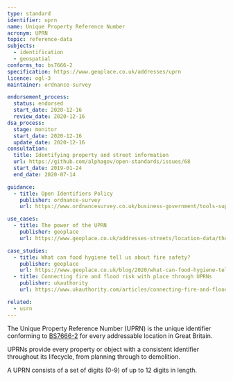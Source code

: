 ```yaml
---
type: standard
identifier: uprn
name: Unique Property Reference Number
acronym: UPRN
topic: reference-data
subjects:
  - identification
  - geospatial
conforms_to: bs7666-2
specification: https://www.geoplace.co.uk/addresses/uprn
licence: ogl-3
maintainer: ordnance-survey

endorsement_process:
  status: endorsed
  start_date: 2020-12-16
  review_date: 2020-12-16
dsa_process:
  stage: monitor
  start_date: 2020-12-16
  update_date: 2020-12-16
consultation:
  title: Identifying property and street information
  url: https://github.com/alphagov/open-standards/issues/68
  start_date: 2019-01-24
  end_date: 2020-07-14

guidance:
  - title: Open Identifiers Policy
    publisher: ordnance-survey
    url: https://www.ordnancesurvey.co.uk/business-government/tools-support/open-mastermap-programme/open-id-policy

use_cases:
  - title: The power of the UPRN
    publisher: geoplace
    url: https://www.geoplace.co.uk/addresses-streets/location-data/the-uprn

case_studies:
  - title: What can food hygiene tell us about fire safety?
    publisher: geoplace
    url: https://www.geoplace.co.uk/blog/2020/what-can-food-hygiene-tell-us-about-fire-safety
  - title: Connecting fire and flood risk with place through UPRNs
    publisher: ukauthority
    url: https://www.ukauthority.com/articles/connecting-fire-and-flood-risk-with-place-through-uprns/

related:
  - usrn
---
```


The Unique Property Reference Number (UPRN) is the unique identifier conforming to [BS7666-2] for every addressable location in Great Britain.

UPRNs provide every property or object with a consistent identifier throughout its lifecycle, from planning through to demolition.

A UPRN consists of a set of digits (0-9) of up to 12 digits in length.


[BS7666-2]: https://shop.bsigroup.com/ProductDetail?pid=000000000030127196
